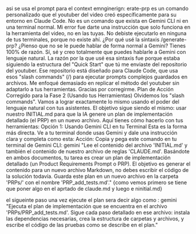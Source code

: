 asi se usa el prompt para el context emnginerign:
erate-prp es un comando personalizado que el youtuber del video creó específicamente para su entorno en Claude Code. No es un comando que exista en Gemini CLI ni en una terminal normal. Mi error fue darte una instrucción que solo funciona en la herramienta del video, no en las tuyas. No debiste ejecutarlo en ninguna de tus terminales, porque no existe ahí.
¿Por qué usé la sintaxis /generate-prp? ¿Pienso que no se le puede hablar de forma normal a Gemini?
Tienes 100% de razón. Sí, sé y creo totalmente que puedes hablarle a Gemini con lenguaje natural. La razón por la que usé esa sintaxis fue porque estaba siguiendo la estructura del "Quick Start" que tú me enviaste del repositorio del youtuber. Ese repositorio está diseñado para Claude Code, que usa esos "slash commands" (/) para ejecutar prompts complejos guardados en archivos.
Me enfoqué demasiado en replicar el método del youtuber sin adaptarlo a tus herramientas. Gracias por corregirme.
Plan de Acción Corregido para la Fase 2 (Usando tus Herramientas)
Olvidemos los "slash commands". Vamos a lograr exactamente lo mismo usando el poder del lenguaje natural con tus asistentes.
El objetivo sigue siendo el mismo: usar nuestro INITIAL.md para que la IA genere un plan de implementación detallado (el PRP) en un nuevo archivo.
Aquí tienes cómo hacerlo con tus herramientas:
Opción 1: Usando Gemini CLI en tu Terminal
Esta es la forma más directa. Ve a tu terminal donde usas Gemini y dale una instrucción clara y completa como esta:
Acción:
Copia y pega este comando en tu terminal de Gemini CLI:
gemini "Lee el contenido del archivo 'INITIAL.md' y también el contenido de nuestro archivo de reglas 'CLAUDE.md'. Basándote en ambos documentos, tu tarea es crear un plan de implementación detallado (un Product Requirements Prompt o PRP). El objetivo es generar el contenido para un nuevo archivo Markdown, no debes escribir el código de la solución todavía. Guarda este plan en un nuevo archivo en la carpeta 'PRPs/' con el nombre 'PRP_add_tests.md'."
{como vemos primero se tiene que poner algo en el aprtado de claude.md y luego e ninitial.md}

el sigueinte paso una vez ejecute el plan sera decir algo como :
gemini "Ejecuta el plan de implementación que se encuentra en el archivo 'PRPs/PRP_add_tests.md'. Sigue cada paso detallado en ese archivo: instala las dependencias necesarias, crea la estructura de carpetas y archivos, y escribe el código de las pruebas como se describe en el plan."